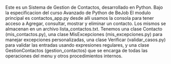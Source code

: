 Este es un Sistema de Gestion de Contactos, desarrollado en Python. Bajo la especificacion del curso Avanzado de Python de BeJob
El modulo principal es contactos_app.py desde alli usamos la consola para tener acceso a Agregar, consultar, mostrar y eliminar
un contacto. Los mismos se almacenan en un archivo lista_contactos.txt. Tenemos una clase Contacto (mis_contactos.py), una clase
MisExcepciones (mis_excepciones.py) para manejar excepciones personalizadas, una clase Verificar (validar_casos.py) para validar
las entradas usando expresiones regulares, y una clase GestionContactos (gestion_contactos) que se encarga de todas las operaciones
del menu y otros procedimientos internos.
